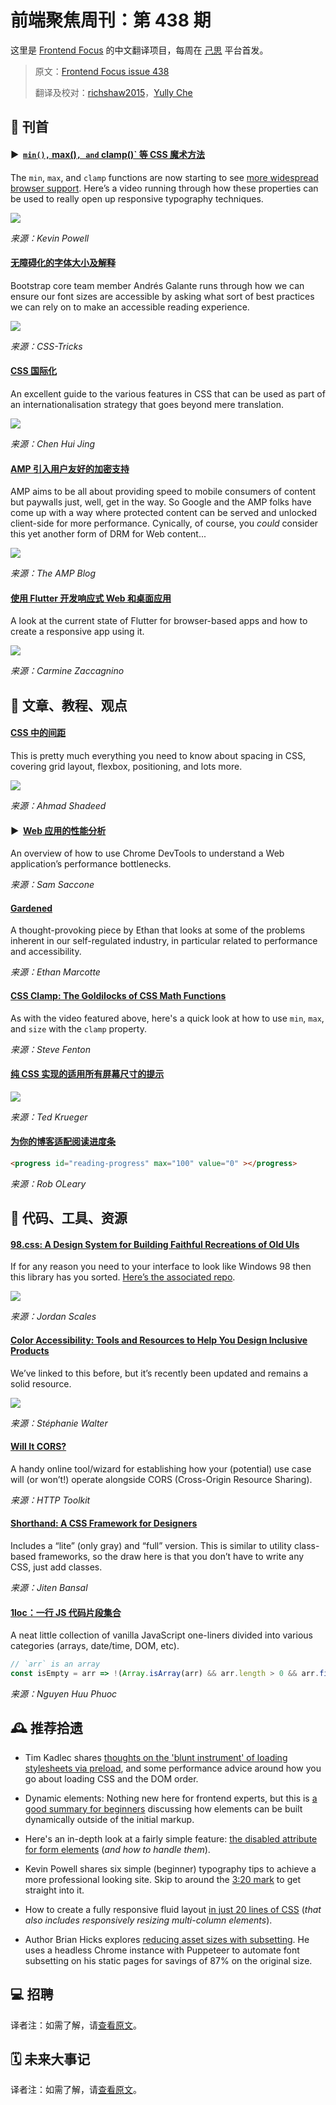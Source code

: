 # 前端聚焦周刊：第 438 期

这里是 [Frontend Focus](https://frontendfoc.us/latest) 的中文翻译项目，每周在 [己思](https://ohmyrss.com/?fef) 平台首发。

> 原文：[Frontend Focus issue 438](https://frontendfoc.us/issues/438)
> 
> 翻译及校对：[richshaw2015](https://github.com/richshaw2015)，[Yully Che](https://github.com/chechebecomestrong)

## 🚀 刊首

#### ▶  [`min(),` max()`, and` clamp()` 等 CSS 魔术方法](https://frontendfoc.us/link/87419/rss "www.youtube.com")

The `min`, `max`, and `clamp` functions are now starting to see [more widespread browser support](https://frontendfoc.us/link/87420/rss). Here’s a video running through how these properties can be used to really open up responsive typography techniques.

[![](https://res.cloudinary.com/cpress/image/upload/w_1280,e_sharpen:60/v1588150502/t74toluzzntgrl6qsiq7.jpg)](https://frontendfoc.us/link/87419/rss)

*来源：Kevin Powell*

#### [无障碍化的字体大小及解释](https://frontendfoc.us/link/87421/rss "css-tricks.com")

Bootstrap core team member Andrés Galante runs through how we can ensure our font sizes are accessible by asking what sort of best practices we can rely on to make an accessible reading experience.

![](https://css-tricks.com/wp-content/uploads/2020/04/Frame-1-1.svg)

*来源：CSS-Tricks*

#### [CSS 国际化](https://frontendfoc.us/link/87423/rss "www.chenhuijing.com")

An excellent guide to the various features in CSS that can be used as part of an internationalisation strategy that goes beyond mere translation.

![](https://chenhuijing.com/assets/images/posts/css-i18n/chrome@2x.png)

*来源：Chen Hui Jing*

#### [AMP 引入用户友好的加密支持](https://frontendfoc.us/link/87450/rss "blog.amp.dev")

AMP aims to be all about providing speed to mobile consumers of content but paywalls just, well, get in the way. So Google and the AMP folks have come up with a way where protected content can be served and unlocked client-side for more performance. Cynically, of course, you _could_ consider this yet another form of DRM for Web content...

![](https://blog.amp.dev/wp-content/uploads/2020/04/image3-1.png)

*来源：The AMP Blog*

#### [使用 Flutter 开发响应式 Web 和桌面应用](https://frontendfoc.us/link/87424/rss "www.smashingmagazine.com")

A look at the current state of Flutter for browser-based apps and how to create a responsive app using it.

![](https://cloud.netlifyusercontent.com/assets/344dbf88-fdf9-42bb-adb4-46f01eedd629/bd8fe14b-2d46-4886-8b1a-b4c63966bda5/03-responsive-web-desktop-development-with-flutter-opt.gif)

*来源：Carmine Zaccagnino*

## 📙 文章、教程、观点

#### [CSS 中的间距](https://frontendfoc.us/link/87428/rss "ishadeed.com")

This is pretty much everything you need to know about spacing in CSS, covering grid layout, flexbox, positioning, and lots more.

![](https://ishadeed.com/assets/spacing-css/margin-collapse.png)

*来源：Ahmad Shadeed*

#### ▶  [Web 应用的性能分析](https://frontendfoc.us/link/87429/rss "www.youtube.com")

An overview of how to use Chrome DevTools to understand a Web application’s performance bottlenecks.

*来源：Sam Saccone*

#### [Gardened](https://frontendfoc.us/link/87431/rss "ethanmarcotte.com")

A thought-provoking piece by Ethan that looks at some of the problems inherent in our self-regulated industry, in particular related to performance and accessibility.

*来源：Ethan Marcotte*

#### [CSS Clamp: The Goldilocks of CSS Math Functions](https://frontendfoc.us/link/87432/rss "www.stevefenton.co.uk")

As with the video featured above, here's a quick look at how to use `min`, `max`, and `size` with the `clamp` property.

*来源：Steve Fenton*

#### [纯 CSS 实现的适用所有屏幕尺寸的提示](https://frontendfoc.us/link/87433/rss "rimdev.io")

![](https://rimdev.io/images/css-only-tooltip.png)

*来源：Ted Krueger*

#### [为你的博客适配阅读进度条](https://frontendfoc.us/link/87434/rss "dev.to")

```html
<progress id="reading-progress" max="100" value="0" ></progress>
```

*来源：Rob OLeary*

## 🔧 代码、工具、资源

#### [98.css: A Design System for Building Faithful Recreations of Old UIs](https://frontendfoc.us/link/87435/rss "jdan.github.io")

If for any reason you need to your interface to look like Windows 98 then this library has you sorted. [Here’s the associated repo](https://frontendfoc.us/link/87436/rss).

[![](https://res.cloudinary.com/cpress/image/upload/w_1280,e_sharpen:60/v1588075777/qxoxgagj1u5ziukvtnqe.png)](https://frontendfoc.us/link/87435/rss)

*来源：Jordan Scales*

#### [Color Accessibility: Tools and Resources to Help You Design Inclusive Products](https://frontendfoc.us/link/87437/rss "stephaniewalter.design")

We’ve linked to this before, but it’s recently been updated and remains a solid resource.

![](https://stephaniewalter.design/wp-content/uploads/2019/04/cloudfour-contrast-tool.jpg)

*来源：Stéphanie Walter*

#### [Will It CORS?](https://frontendfoc.us/link/87438/rss "httptoolkit.tech")

A handy online tool/wizard for establishing how your (potential) use case will (or won’t!) operate alongside CORS (Cross-Origin Resource Sharing).

*来源：HTTP Toolkit*

#### [Shorthand: A CSS Framework for Designers](https://frontendfoc.us/link/87440/rss "shorthandcss.com")

Includes a “lite” (only gray) and “full” version. This is similar to utility class-based frameworks, so the draw here is that you don’t have to write any CSS, just add classes.

*来源：Jiten Bansal*

#### [1loc：一行 JS 代码片段集合](https://frontendfoc.us/link/87441/rss "1loc.dev")

A neat little collection of vanilla JavaScript one-liners divided into various categories (arrays, date/time, DOM, etc).

```js
// `arr` is an array
const isEmpty = arr => !(Array.isArray(arr) && arr.length > 0 && arr.filter(el => el === undefined).length > 0)
```

*来源：Nguyen Huu Phuoc*

## 🕰 推荐拾遗

*   Tim Kadlec shares [thoughts on the 'blunt instrument' of loading stylesheets via preload](https://frontendfoc.us/link/87442/rss), and some performance advice around how you go about loading CSS and the DOM order.

*   Dynamic elements: Nothing new here for frontend experts, but this is [a good summary for beginners](https://frontendfoc.us/link/87443/rss) discussing how elements can be built dynamically outside of the initial markup.

*   Here's an in-depth look at a fairly simple feature: [the disabled attribute for form elements](https://frontendfoc.us/link/87444/rss) (_and how to handle them_).

*   Kevin Powell shares six simple (beginner) typography tips to achieve a more professional looking site. Skip to around the [3:20 mark](https://frontendfoc.us/link/87445/rss) to get straight into it.

*   How to create a fully responsive fluid layout [in just 20 lines of CSS](https://frontendfoc.us/link/87446/rss) (_that also includes responsively resizing multi-column elements_).

*   Author Brian Hicks explores [reducing asset sizes with subsetting](https://frontendfoc.us/link/87447/rss). He uses a headless Chrome instance with Puppeteer to automate font subsetting on his static pages for savings of 87% on the original size.

## 💻 招聘

译者注：如需了解，请[查看原文](https://frontendfoc.us/issues/438)。

## 🗓 未来大事记

译者注：如需了解，请[查看原文](https://frontendfoc.us/issues/438)。

